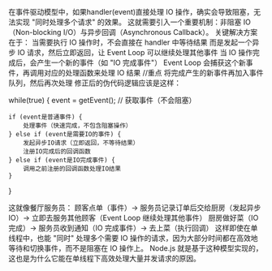在事件驱动模型中，如果handler(event)直接处理 IO 操作，确实会导致阻塞，无法实现 "同时处理多个请求" 的效果。
这就需要引入一个重要机制：非阻塞 IO（Non-blocking I/O）与异步回调（Asynchronous Callback）。
关键解决方案在于：
  当需要执行 IO 操作时，不会直接在 handler 中等待结果
  而是发起一个异步 IO 请求，然后立即返回，让 Event Loop 可以继续处理其他事件
  当 IO 操作完成后，会产生一个新的事件（如 "IO 完成事件"）
  Event Loop 会捕获这个新事件，再调用对应的处理函数来处理 IO 结果  //重点 将完成产生的新事件再加入事件队列，然后再次处理
修正后的伪代码逻辑应该是这样：

while(true) {
    event = getEvent();  // 获取事件（不会阻塞）
    
    if (event是普通事件) {
        处理事件（快速完成，不包含阻塞操作）
    } else if (event是需要IO的事件) {
        发起异步IO请求（立即返回，不等待结果）
        注册IO完成后的回调函数
    } else if (event是IO完成事件) {
        调用之前注册的回调函数处理IO结果
    }
}

这就像餐厅服务员：
顾客点单（事件）→ 服务员记录订单后交给厨房（发起异步 IO）→ 立即去服务其他顾客（Event Loop 继续处理其他事件）
厨房做好菜（IO 完成）→ 服务员收到通知（IO 完成事件）→ 去上菜（执行回调）
这样即使在单线程中，也能 "同时" 处理多个需要 IO 操作的请求，因为大部分时间都在高效地等待和切换事件，而不是阻塞在 IO 操作上。
Node.js 就是基于这种模型实现的，这也是为什么它能在单线程下高效处理大量并发请求的原因。
